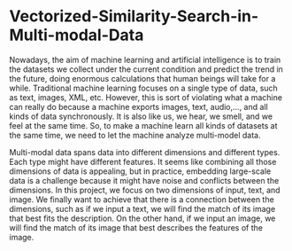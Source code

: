 # Vectorized-Similarity-Search-in-Multi-modal-Data

  Nowadays, the aim of machine learning and artificial intelligence is to train the datasets we collect under the current condition and predict the trend in the future, doing enormous calculations that human beings will take for a while. Traditional machine learning focuses on a single type of data, such as text, images, XML, etc. However, this is sort of violating what a machine can really do because a machine exports images, text, audio,..., and all kinds of data synchronously. It is also like
us, we hear, we smell, and we feel at the same time. So, to make a machine learn all kinds of datasets at the same time, we need to let the machine analyze multi-model data.
 
   Multi-modal data spans data into different dimensions and different types. Each type might have different features. It seems like combining all those dimensions of data is appealing, but in practice, embedding large-scale data is a challenge because it might have noise and conflicts between the dimensions. In this project, we focus on two dimensions of input, text, and image. We finally want to achieve that there is a connection between the dimensions, such as if we input a text, we will find the match of its image that best fits the description. On the other hand, if we input an image, we will find the match of its image that best describes the features of the image.
